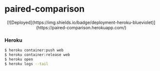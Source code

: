 # paired-comparison

<p style="text-align: center;">
[![Deployed](https://img.shields.io/badge/deployment-heroku-blueviolet)](https://paired-comparison.herokuapp.com/)
</p>

### Heroku
```bash
$ heroku container:push web
$ heroku container:release web
$ heroku open
$ heroku logs --tail
```
